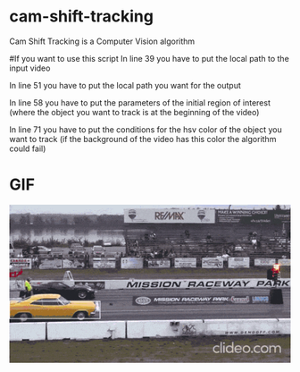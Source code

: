 # cam-shift-tracking
Cam Shift Tracking is a Computer Vision algorithm

#If you want to use this script
In line 39 you have to put the local path to the input video

In line 51 you have to put the local path you want for the output

In line 58 you have to put the parameters of the initial region of interest (where the object you want to track is at the beginning of the video)

In line 71 you have to put the conditions for the hsv color of the object you want to track (if the background of the video has this color the algorithm could fail) 

# GIF
![](https://github.com/DLopezGo90/cam-shift-tracking/blob/master/Cam_Shift_Car_Racing.gif)
